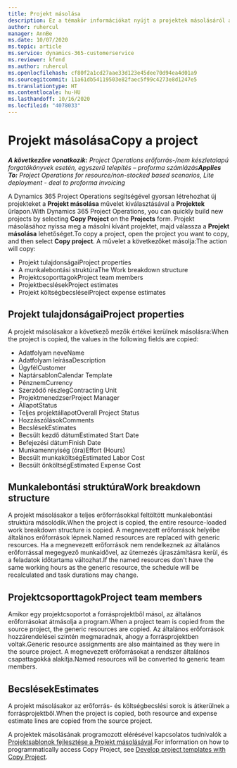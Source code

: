```yaml
---
title: Projekt másolása
description: Ez a témakör információkat nyújt a projektek másolásáról a Dynamics 365 Project Operations alkalmazásban.
author: ruhercul
manager: AnnBe
ms.date: 10/07/2020
ms.topic: article
ms.service: dynamics-365-customerservice
ms.reviewer: kfend
ms.author: ruhercul
ms.openlocfilehash: cf80f2a1cd27aae33d123e45dee70d94ea4d01a9
ms.sourcegitcommit: 11a61db54119503e82faec5f99c4273e8d1247e5
ms.translationtype: HT
ms.contentlocale: hu-HU
ms.lasthandoff: 10/16/2020
ms.locfileid: "4078033"
---
```

# <a name="copy-a-project"></a><span data-ttu-id="e8ac2-103">Projekt másolása</span><span class="sxs-lookup"><span data-stu-id="e8ac2-103">Copy a project</span></span>

<span data-ttu-id="e8ac2-104">_**A következőre vonatkozik:** Project Operations erőforrás-/nem készletalapú forgatókönyvek esetén, egyszerű telepítés – proforma számlázás_</span><span class="sxs-lookup"><span data-stu-id="e8ac2-104">_**Applies To:** Project Operations for resource/non-stocked based scenarios, Lite deployment - deal to proforma invoicing_</span></span>

<span data-ttu-id="e8ac2-105">A Dynamics 365 Project Operations segítségével gyorsan létrehozhat új projekteket a **Projekt másolása** művelet kiválasztásával a **Projektek** űrlapon.</span><span class="sxs-lookup"><span data-stu-id="e8ac2-105">With Dynamics 365 Project Operations, you can quickly build new projects by selecting **Copy Project** on the **Projects** form.</span></span> <span data-ttu-id="e8ac2-106">Projekt másolásához nyissa meg a másolni kívánt projektet, majd válassza a **Projekt másolása** lehetőséget.</span><span class="sxs-lookup"><span data-stu-id="e8ac2-106">To copy a project, open the project you want to copy, and then select **Copy project**.</span></span> <span data-ttu-id="e8ac2-107">A művelet a következőket másolja:</span><span class="sxs-lookup"><span data-stu-id="e8ac2-107">The action will copy:</span></span>

- <span data-ttu-id="e8ac2-108">Projekt tulajdonságai</span><span class="sxs-lookup"><span data-stu-id="e8ac2-108">Project properties</span></span>
- <span data-ttu-id="e8ac2-109">A munkalebontási struktúra</span><span class="sxs-lookup"><span data-stu-id="e8ac2-109">The Work breakdown structure</span></span>
- <span data-ttu-id="e8ac2-110">Projektcsoporttagok</span><span class="sxs-lookup"><span data-stu-id="e8ac2-110">Project team members</span></span>
- <span data-ttu-id="e8ac2-111">Projektbecslések</span><span class="sxs-lookup"><span data-stu-id="e8ac2-111">Project estimates</span></span>
- <span data-ttu-id="e8ac2-112">Projekt költségbecslései</span><span class="sxs-lookup"><span data-stu-id="e8ac2-112">Project expense estimates</span></span>

## <a name="project-properties"></a><span data-ttu-id="e8ac2-113">Projekt tulajdonságai</span><span class="sxs-lookup"><span data-stu-id="e8ac2-113">Project properties</span></span>

<span data-ttu-id="e8ac2-114">A projekt másolásakor a következő mezők értékei kerülnek másolásra:</span><span class="sxs-lookup"><span data-stu-id="e8ac2-114">When the project is copied, the values in the following fields are copied:</span></span>

- <span data-ttu-id="e8ac2-115">Adatfolyam neve</span><span class="sxs-lookup"><span data-stu-id="e8ac2-115">Name</span></span>
- <span data-ttu-id="e8ac2-116">Adatfolyam leírása</span><span class="sxs-lookup"><span data-stu-id="e8ac2-116">Description</span></span>
- <span data-ttu-id="e8ac2-117">Ügyfél</span><span class="sxs-lookup"><span data-stu-id="e8ac2-117">Customer</span></span>
- <span data-ttu-id="e8ac2-118">Naptársablon</span><span class="sxs-lookup"><span data-stu-id="e8ac2-118">Calendar Template</span></span>
- <span data-ttu-id="e8ac2-119">Pénznem</span><span class="sxs-lookup"><span data-stu-id="e8ac2-119">Currency</span></span>
- <span data-ttu-id="e8ac2-120">Szerződő részleg</span><span class="sxs-lookup"><span data-stu-id="e8ac2-120">Contracting Unit</span></span>
- <span data-ttu-id="e8ac2-121">Projektmenedzser</span><span class="sxs-lookup"><span data-stu-id="e8ac2-121">Project Manager</span></span>
- <span data-ttu-id="e8ac2-122">Állapot</span><span class="sxs-lookup"><span data-stu-id="e8ac2-122">Status</span></span>
- <span data-ttu-id="e8ac2-123">Teljes projektállapot</span><span class="sxs-lookup"><span data-stu-id="e8ac2-123">Overall Project Status</span></span>
- <span data-ttu-id="e8ac2-124">Hozzászólások</span><span class="sxs-lookup"><span data-stu-id="e8ac2-124">Comments</span></span>
- <span data-ttu-id="e8ac2-125">Becslések</span><span class="sxs-lookup"><span data-stu-id="e8ac2-125">Estimates</span></span>
- <span data-ttu-id="e8ac2-126">Becsült kezdő dátum</span><span class="sxs-lookup"><span data-stu-id="e8ac2-126">Estimated Start Date</span></span>
- <span data-ttu-id="e8ac2-127">Befejezési dátum</span><span class="sxs-lookup"><span data-stu-id="e8ac2-127">Finish Date</span></span>
- <span data-ttu-id="e8ac2-128">Munkamennyiség (óra)</span><span class="sxs-lookup"><span data-stu-id="e8ac2-128">Effort (Hours)</span></span>
- <span data-ttu-id="e8ac2-129">Becsült munkaköltség</span><span class="sxs-lookup"><span data-stu-id="e8ac2-129">Estimated Labor Cost</span></span>
- <span data-ttu-id="e8ac2-130">Becsült önköltség</span><span class="sxs-lookup"><span data-stu-id="e8ac2-130">Estimated Expense Cost</span></span>

## <a name="work-breakdown-structure"></a><span data-ttu-id="e8ac2-131">Munkalebontási struktúra</span><span class="sxs-lookup"><span data-stu-id="e8ac2-131">Work breakdown structure</span></span>

<span data-ttu-id="e8ac2-132">A projekt másolásakor a teljes erőforrásokkal feltöltött munkalebontási struktúra másolódik.</span><span class="sxs-lookup"><span data-stu-id="e8ac2-132">When the project is copied, the entire resource-loaded work breakdown structure is copied.</span></span> <span data-ttu-id="e8ac2-133">A megnevezett erőforrások helyébe általános erőforrások lépnek.</span><span class="sxs-lookup"><span data-stu-id="e8ac2-133">Named resources are replaced with generic resources.</span></span> <span data-ttu-id="e8ac2-134">Ha a megnevezett erőforrások nem rendelkeznek az általános erőforrással megegyező munkaidővel, az ütemezés újraszámításra kerül, és a feladatok időtartama változhat.</span><span class="sxs-lookup"><span data-stu-id="e8ac2-134">If the named resources don't have the same working hours as the generic resource, the schedule will be recalculated and task durations may change.</span></span>

## <a name="project-team-members"></a><span data-ttu-id="e8ac2-135">Projektcsoporttagok</span><span class="sxs-lookup"><span data-stu-id="e8ac2-135">Project team members</span></span>

<span data-ttu-id="e8ac2-136">Amikor egy projektcsoportot a forrásprojektből másol, az általános erőforrásokat átmásolja a program.</span><span class="sxs-lookup"><span data-stu-id="e8ac2-136">When a project team is copied from the source project, the generic resources are copied.</span></span> <span data-ttu-id="e8ac2-137">Az általános erőforrások hozzárendelései szintén megmaradnak, ahogy a forrásprojektben voltak.</span><span class="sxs-lookup"><span data-stu-id="e8ac2-137">Generic resource assignments are also maintained as they were in the source project.</span></span> <span data-ttu-id="e8ac2-138">A megnevezett erőforrásokat a rendszer általános csapattagokká alakítja.</span><span class="sxs-lookup"><span data-stu-id="e8ac2-138">Named resources will be converted to generic team members.</span></span>

## <a name="estimates"></a><span data-ttu-id="e8ac2-139">Becslések</span><span class="sxs-lookup"><span data-stu-id="e8ac2-139">Estimates</span></span>

<span data-ttu-id="e8ac2-140">A projekt másolásakor az erőforrás- és költségbecslési sorok is átkerülnek a forrásprojektből.</span><span class="sxs-lookup"><span data-stu-id="e8ac2-140">When the project is copied, both resource and expense estimate lines are copied from the source project.</span></span> 

<span data-ttu-id="e8ac2-141">A projektek másolásának programozott elérésével kapcsolatos tudnivalók a [Projektsablonok fejlesztése a Projekt másolásával](dev-copy-project.md).</span><span class="sxs-lookup"><span data-stu-id="e8ac2-141">For information on how to programmatically access Copy Project, see [Develop project templates with Copy Project](dev-copy-project.md).</span></span>
